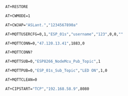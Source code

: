 
```sh
AT+RESTORE
```

```sh
AT+CWMODE=1
```


```sh
AT+CWJAP="ASLant.","1234567890a"
```


```sh
AT+MQTTUSERCFG=0,1,"ESP_01s","username","123",0,0,""
```


```sh
AT+MQTTCONN=0,"47.120.13.41",1883,0
```


```sh
AT+MQTTCONN?
```


```sh
AT+MQTTSUB=0,"ESP8266_NodeMcu_Pub_Topic",1
```


```sh
AT+MQTTPUB=0,"ESP_01s_Sub_Topic","LED ON",1,0
```


```sh
AT+MQTTCLEAN=0
```


```sh
AT+CIPSTART="TCP","192.168.58.9",8080
```


```sh

```


```sh

```